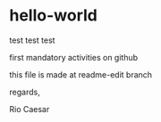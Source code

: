 # hello-world

test test test

first mandatory activities on github

this file is made at readme-edit branch

regards,

Rio Caesar